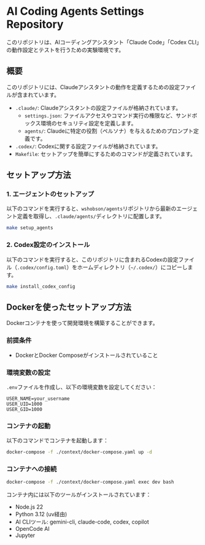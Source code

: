 # AI Coding Agents Settings Repository

このリポジトリは、AIコーディングアシスタント「Claude Code」「Codex CLI」の動作設定とテストを行うための実験環境です。

## 概要

このリポジトリには、Claudeアシスタントの動作を定義するための設定ファイルが含まれています。

- `.claude/`: Claudeアシスタントの設定ファイルが格納されています。
  - `settings.json`: ファイルアクセスやコマンド実行の権限など、サンドボックス環境のセキュリティ設定を定義します。
  - `agents/`: Claudeに特定の役割（ペルソナ）を与えるためのプロンプト定義です。
- `.codex/`: Codexに関する設定ファイルが格納されています。
- `Makefile`: セットアップを簡単にするためのコマンドが定義されています。

## セットアップ方法

### 1. エージェントのセットアップ

以下のコマンドを実行すると、`wshobson/agents`リポジトリから最新のエージェント定義を取得し、`.claude/agents/`ディレクトリに配置します。

```bash
make setup_agents
```

### 2. Codex設定のインストール

以下のコマンドを実行すると、このリポジトリに含まれるCodexの設定ファイル（`.codex/config.toml`）をホームディレクトリ（`~/.codex/`）にコピーします。

```bash
make install_codex_config
```

## Dockerを使ったセットアップ方法

Dockerコンテナを使って開発環境を構築することができます。

### 前提条件

- DockerとDocker Composeがインストールされていること

### 環境変数の設定

`.env`ファイルを作成し、以下の環境変数を設定してください：

```
USER_NAME=your_username
USER_UID=1000
USER_GID=1000
```

### コンテナの起動

以下のコマンドでコンテナを起動します：

```bash
docker-compose -f ./context/docker-compose.yaml up -d
```

### コンテナへの接続

```bash
docker-compose -f ./context/docker-compose.yaml exec dev bash
```

コンテナ内には以下のツールがインストールされています：
- Node.js 22
- Python 3.12 (uv経由)
- AI CLIツール: gemini-cli, claude-code, codex, copilot
- OpenCode AI
- Jupyter